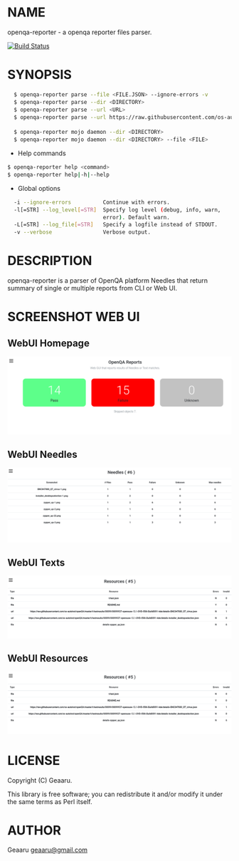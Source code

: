 # NAME

openqa-reporter - a openqa reporter files parser.

[![Build Status](https://travis-ci.org/geaaru/openqa-reporter.svg?branch=master)](https://travis-ci.org/geaaru/openqa-reporter)

# SYNOPSIS

```bash
  $ openqa-reporter parse --file <FILE.JSON> --ignore-errors -v
  $ openqa-reporter parse --dir <DIRECTORY>
  $ openqa-reporter parse --url <URL>
  $ openqa-reporter parse --url https://raw.githubusercontent.com/os-autoinst/openQA/master/t/testresults/00099/00099937-opensuse-13.1-DVD-i586-Build0091-kde/details-installer_desktopselection.json

  $ openqa-reporter mojo daemon --dir <DIRECTORY>
  $ openqa-reporter mojo daemon --dir <DIRECTORY> --file <FILE>
```

  * Help commands
  
  ```bash
  $ openqa-reporter help <command>
  $ openqa-reporter help|-h|--help
  ```

  * Global options

```bash
  -i --ignore-errors          Continue with errors.
  -l[=STR] --log_level[=STR]  Specify log level (debug, info, warn,
                              error). Default warn.
  -L[=STR] --log_file[=STR]   Specify a logfile instead of STDOUT.
  -v --verbose                Verbose output.
```

# DESCRIPTION

openqa-reporter is a parser of OpenQA platform Needles that return summary of single or multiple reports from CLI or Web UI.

# SCREENSHOT WEB UI

[Homepage]: https://github.com/geaaru/openqa-reporter/raw/master/docs/images/Homepage.png "Homepage"
[Needles]: https://github.com/geaaru/openqa-reporter/raw/master/docs/images/Needles.png "Needles"
[Resourcespage]: https://github.com/geaaru/openqa-reporter/raw/master/docs/images/Resourcespage.png "Resources"
[Textspage]: https://github.com/geaaru/openqa-reporter/raw/master/docs/images/Resourcespage.png "Texts"

## WebUI Homepage

![Homepage][Homepage]

## WebUI Needles

![Needles][Needles]

## WebUI Texts

![Textspage][Textspage]

## WebUI Resources

![Resourcespage][Resourcespage]

# LICENSE

Copyright (C) Geaaru.

This library is free software; you can redistribute it and/or modify
it under the same terms as Perl itself.

# AUTHOR

Geaaru <geaaru@gmail.com>
